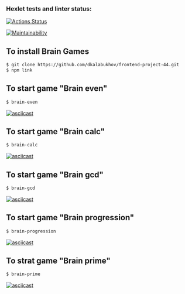### Hexlet tests and linter status:
[![Actions Status](https://github.com/dkalabukhov/frontend-project-44/workflows/hexlet-check/badge.svg)](https://github.com/dkalabukhov/frontend-project-44/actions)

[![Maintainability](https://api.codeclimate.com/v1/badges/f1ed622db142f6042fe8/maintainability)](https://codeclimate.com/github/dkalabukhov/frontend-project-44/maintainability)

## To install Brain Games
```sh
$ git clone https://github.com/dkalabukhov/frontend-project-44.git
$ npm link
```

## To start game "Brain even"
```sh
$ brain-even
```
[![asciicast](https://asciinema.org/a/564661.svg)](https://asciinema.org/a/564661)

## To start game "Brain calc"
```sh
$ brain-calc
```
[![asciicast](https://asciinema.org/a/564773.svg)](https://asciinema.org/a/564773)

## To start game "Brain gcd"
```sh
$ brain-gcd
```
[![asciicast](https://asciinema.org/a/564798.svg)](https://asciinema.org/a/564798)

## To start game "Brain progression"
```sh
$ brain-progression
```
[![asciicast](https://asciinema.org/a/564931.svg)](https://asciinema.org/a/564931)

## To strat game "Brain prime"
```sh
$ brain-prime
```
[![asciicast](https://asciinema.org/a/565207.svg)](https://asciinema.org/a/565207)